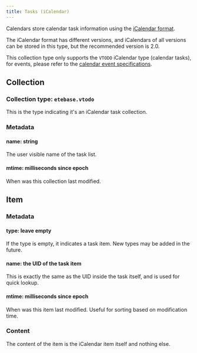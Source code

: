 ```yaml
---
title: Tasks (iCalendar)
---
```


Calendars store calendar task information using the [iCalendar format](https://en.wikipedia.org/wiki/ICalendar).

The iCalendar format has different versions, and iCalendars of all versions can be stored in this type, but the recommended version is 2.0.

This collection type only supports the `VTODO` iCalendar type (calendar tasks), for events, please refer to the [calendar event specifications](./calendar).

## Collection

### Collection type: `etebase.vtodo`

This is the type indicating it's an iCalendar task collection.

### Metadata

#### name: string

The user visible name of the task list.

#### mtime: milliseconds since epoch

When was this collection last modified.


## Item

### Metadata

#### type: leave empty

If the type is empty, it indicates a task item. New types may be added in the future.

#### name: the UID of the task item

This is exactly the same as the UID inside the task itself, and is used for quick lookup.

#### mtime: milliseconds since epoch

When was this item last modified. Useful for sorting based on modification time.

### Content

The content of the item is the iCalendar item itself and nothing else.
